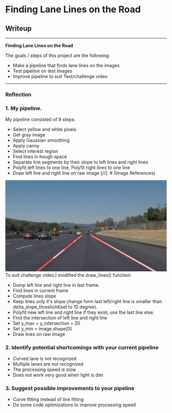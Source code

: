 # **Finding Lane Lines on the Road** 

## Writeup

---

**Finding Lane Lines on the Road**

The goals / steps of this project are the following:
* Make a pipeline that finds lane lines on the images
* Test pipeline on test images
* Improve pipeline to suit Test/challenge video

---

### Reflection

### 1. My pipeline. 

My pipeline consisted of 9 steps: 
* Select yellow and white pixels
* Get gray image
* Apply Gaussian smoothing
* Apply canny
* Select interest region
* Find lines in hough space
* Separate line segments by their slope to left lines and right lines
* Polyfit left lines to one line, Polyfit right lines to one line
* Draw left line and right line on raw image
[//]: # (Image References)

[image1]: ./test_images_output/solidWhiteCurve_weighted.jpg "White Curve"
[image2]: ./test_images_output/solidWhiteRight_weighted.jpg "White right"
[image3]: ./test_images_output/solidYellowCurve2_weighted.jpg "Yellow Curve"
![alt text][image1]
To suit challenge video,I modified the draw_lines() function:
* Dump left line and right line in last frame.
* Find lines in current frame
* Compute lines slope
* Keep lines only it's slope change form last left/right line is smaller than delta_slope_threshold(set to 10 degree).
* Polyfit new left line and right line if they exist, use the last line else.
* Find the intersection of left line and right line
* Set y_max = y_intersection + 20
* Set y_min = image.shape[0]
* Draw lines on raw image


### 2. Identify potential shortcomings with your current pipeline

* Curved lane is not recognized
* Multiple lanes are not recognized
* The processing speed is slow
* Does not work very good when light is dim

### 3. Suggest possible improvements to your pipeline

* Curve fitting instead of line fitting
* Do some code optimizations to improve processing speed

